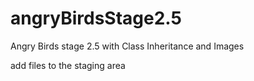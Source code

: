 # angryBirdsStage2.5
Angry Birds stage 2.5 with Class Inheritance and Images

add files to the staging area

